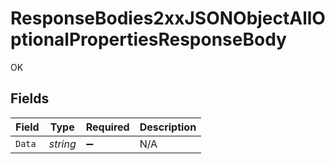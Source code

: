 # ResponseBodies2xxJSONObjectAllOptionalPropertiesResponseBody

OK


## Fields

| Field              | Type               | Required           | Description        |
| ------------------ | ------------------ | ------------------ | ------------------ |
| `Data`             | *string*           | :heavy_minus_sign: | N/A                |